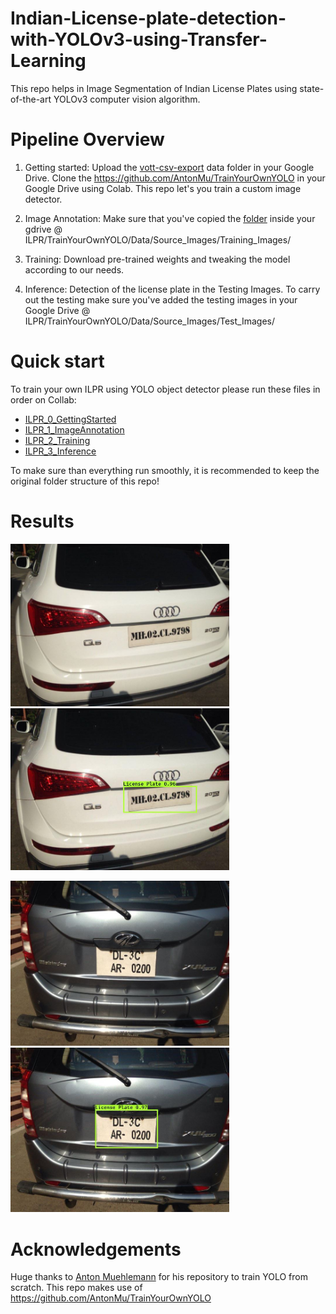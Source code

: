 # Indian-License-plate-detection-with-YOLOv3-using-Transfer-Learning
This repo helps in Image Segmentation of Indian License Plates using state-of-the-art YOLOv3 computer vision algorithm.

# Pipeline Overview

1. Getting started: Upload the [vott-csv-export](vott-csv-export/) data folder in your Google Drive. Clone the https://github.com/AntonMu/TrainYourOwnYOLO in your Google Drive using Colab. This repo let's you train a custom image detector. 

2. Image Annotation: Make sure that you've copied the [folder](vott-csv-export/) inside your gdrive @ ILPR/TrainYourOwnYOLO/Data/Source_Images/Training_Images/

3. Training: Download pre-trained weights and tweaking the model according to our needs.

4. Inference: Detection of the license plate in the Testing Images. To carry out the testing make sure you've added the testing images in your Google Drive @ ILPR/TrainYourOwnYOLO/Data/Source_Images/Test_Images/

# Quick start

To train your own ILPR using YOLO object detector please run these files in order on Collab:

* [ILPR_0_GettingStarted](ILPR_0_GettingStarted.ipynb)
* [ILPR_1_ImageAnnotation](ILPR_1_ImageAnnotation.ipynb)
* [ILPR_2_Training](ILPR_2_Training.ipynb)
* [ILPR_3_Inference](ILPR_3_Inference.ipynb)

To make sure than everything run smoothly, it is recommended to keep the original folder structure of this repo!

# Results

<img src="Demo Testing/Testing Images/Capture1.jpg" alt="1" width="350"/> &emsp; &emsp; &emsp; <img src="Demo Testing/Detected Images/Capture1_licensePlate.jpg" alt="1" width="350"/>

<img src="Demo Testing/Testing Images/Capture.jpg" alt="2" width="350"/> &emsp; &emsp; &emsp; <img src="Demo Testing/Detected Images/Capture_licensePlate.jpg" alt="2" width="350"/>

# Acknowledgements
Huge thanks to [Anton Muehlemann](https://github.com/AntonMu) for his repository to train YOLO from scratch. This repo makes use of https://github.com/AntonMu/TrainYourOwnYOLO
